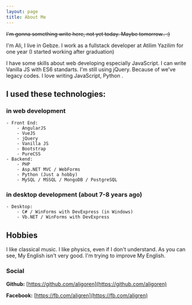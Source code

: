 ```yaml
---
layout: page
title: About Me
---
```


~~I'm gonna something write here, not yet today. Maybe tomorrow.. :)~~

I'm Ali, I live in Gebze. I work as a fullstack developer at Atilim Yazilim for one year (I started working after graduation)

I have some skills about web developing especially JavaScript. I can write Vanilla JS with ES6 standarts. I'm still using jQuery. Because of we've legacy codes. I love writing JavaScript, Python .

## I used these technologies:

### in web development

	- Front End:
		- AngularJS
		- VueJS
		- jQuery
		- Vanilla JS
		- Bootstrap
		- PureCSS
	- Backend:
		- PHP
		- Asp.NET MVC / WebForms
		- Python (Just a hobby)
		- MySQL / MSSQL / MongoDB / PostgreSQL

### in desktop development (about 7-8 years ago)

	- Desktop:
		- C# / WinForms with DevExpress (in Windows)
		- Vb.NET / WinForms with DevExpress

## Hobbies

I like classical music. I like physics, even if I don't understand. As you can see, My English isn't very good. I'm trying to improve My English.

### Social

**Github:** [https://github.com/aligoren](https://github.com/aligoren)

**Facebook:** [https://fb.com/aligren](https://fb.com/aligren)